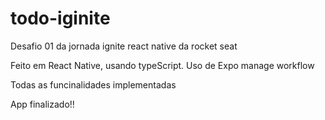 # todo-iginite
Desafio 01 da jornada ignite react native da rocket seat

Feito em React Native, usando typeScript. Uso de Expo manage workflow 

Todas as funcinalidades implementadas

App finalizado!!
